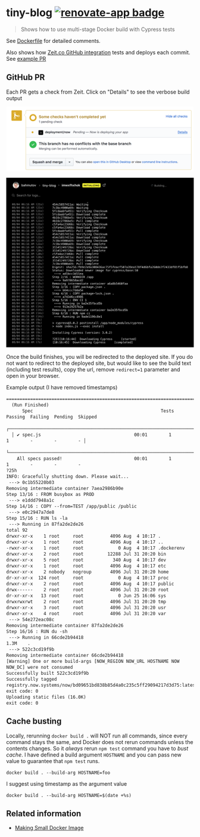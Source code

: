 # tiny-blog [![renovate-app badge][renovate-badge]][renovate-app]

> Shows how to use multi-stage Docker build with Cypress tests

See [Dockerfile](Dockerfile) for detailed comments.

Also shows how [Zeit.co GitHub integration](https://zeit.co/blog/now-for-github) tests and deploys each commit. See [example PR](https://github.com/bahmutov/tiny-blog/pull/2)

## GitHub PR

Each PR gets a check from Zeit. Click on "Details" to see the verbose build output

![Click on "details" for PR](images/github-details.png)

![Build output](images/zeit-installing.png)

Once the build finishes, you will be redirected to the deployed site. If you do not want to redirect to the deployed site, but would like to see the build text (including test results), copy the url, remove `redirect=1` parameter and open in your browser.

Example output (I have removed timestamps)

```text
====================================================================================================
  (Run Finished)
      Spec                                                Tests  Passing  Failing  Pending  Skipped
  ┌────────────────────────────────────────────────────────────────────────────────────────────────┐
  │ ✔ spec.js                                   00:01        1        1        -        -        - │
  └────────────────────────────────────────────────────────────────────────────────────────────────┘
    All specs passed!                           00:01        1        1        -        -        -
?25h
INFO: Gracefully shutting down. Please wait...
 ---> 0c1b55220b03
Removing intermediate container 7aea2986b90e
Step 13/16 : FROM busybox as PROD
 ---> e1ddd7948a1c
Step 14/16 : COPY --from=TEST /app/public /public
 ---> e0c2947a7de8
Step 15/16 : RUN ls -la
 ---> Running in 87fa2de2de26
total 92
drwxr-xr-x    1 root     root          4096 Aug  4 10:17 .
drwxr-xr-x    1 root     root          4096 Aug  4 10:17 ..
-rwxr-xr-x    1 root     root             0 Aug  4 10:17 .dockerenv
drwxr-xr-x    2 root     root         12288 Jul 31 20:20 bin
drwxr-xr-x    5 root     root           340 Aug  4 10:17 dev
drwxr-xr-x    1 root     root          4096 Aug  4 10:17 etc
drwxr-xr-x    2 nobody   nogroup       4096 Jul 31 20:20 home
dr-xr-xr-x  124 root     root             0 Aug  4 10:17 proc
drwxr-xr-x    2 root     root          4096 Aug  4 10:17 public
drwx------    2 root     root          4096 Jul 31 20:20 root
dr-xr-xr-x   13 root     root             0 Jun 25 16:06 sys
drwxrwxrwt    2 root     root          4096 Jul 31 20:20 tmp
drwxr-xr-x    3 root     root          4096 Jul 31 20:20 usr
drwxr-xr-x    4 root     root          4096 Jul 31 20:20 var
 ---> 54e272eac08c
Removing intermediate container 87fa2de2de26
Step 16/16 : RUN du -sh
 ---> Running in 66cde2b94418
1.3M	.
 ---> 522c3cd19f9b
Removing intermediate container 66cde2b94418
[Warning] One or more build-args [NOW_REGION NOW_URL HOSTNAME NOW NOW_DC] were not consumed
Successfully built 522c3cd19f9b
Successfully tagged registry.now.systems/now/bd09651bd838b85d4a0c235c5ff29094217d3d75:latest
exit code: 0
Uploading static files (16.0K)
exit code: 0
```

## Cache busting

Locally, rerunning `docker build .` will NOT run all commands, since every command stays the same, and Docker does not rerun commands unless the contents changes. So it _always_ rerun `npm test` command you have to *bust cache*. I have defined a build argument `HOSTNAME` and you can pass new value to guarantee that `npm test` runs.

```text
docker build . --build-arg HOSTNAME=foo
```

I suggest using timestamp as the argument value

```text
docker build . --build-arg HOSTNAME=$(date +%s)
```

## Related information

- [Making Small Docker Image](https://glebbahmutov.com/blog/making-small-docker-image/)

[renovate-badge]: https://img.shields.io/badge/renovate-app-blue.svg
[renovate-app]: https://renovateapp.com/
